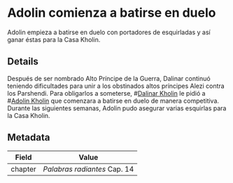 # Adolin comienza a batirse en duelo
Adolin empieza a batirse en duelo con portadores de esquirladas y así ganar éstas para la Casa Kholin.

## Details
Después de ser nombrado Alto Príncipe de la Guerra, Dalinar continuó teniendo dificultades para unir a los obstinados altos príncipes Alezi contra los Parshendi. Para obligarlos a someterse, #[Dalinar Kholin](characters/dalinar) le pidió a #[Adolin Kholin](characters/adolin) que comenzara a batirse en duelo de manera competitiva. Durante las siguientes semanas, Adolin pudo asegurar varias esquirlas para la Casa Kholin.

## Metadata
| Field | Value |
| ----- | ----- |
| chapter | *Palabras radiantes* Cap. 14 |
